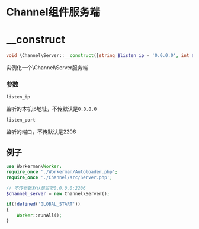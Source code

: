 # Channel组件服务端



# __construct
```php
void \Channel\Server::__construct([string $listen_ip = '0.0.0.0', int $listen_port = 2206])
```

实例化一个\Channel\Server服务端

### 参数
``` listen_ip ```

监听的本机ip地址，不传默认是```0.0.0.0```

``` listen_port ```

监听的端口，不传默认是2206

## 例子

```php
use Workerman\Worker;
require_once './Workerman/Autoloader.php';
require_once './Channel/src/Server.php';

// 不传参数默认是监听0.0.0.0:2206
$channel_server = new Channel\Server();

if(!defined('GLOBAL_START'))
{
    Worker::runAll();
}
```

